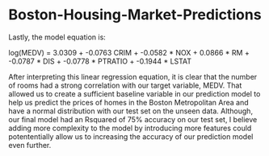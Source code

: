 # Boston-Housing-Market-Predictions
Lastly, the model equation is:

log(MEDV) = 3.0309 + -0.0763 CRIM + -0.0582 * NOX + 0.0866 * RM + -0.0787 * DIS + -0.0778 * PTRATIO + -0.1944 * LSTAT

After interpreting this linear regression equation, it is clear that the number of rooms had a strong correlation with our target variable, MEDV. That allowed us to create a sufficient baseline variable in our prediction model to help us predict the prices of homes in the Boston Metropolitan Area and have a normal distribution with our test set on the unseen data. Although, our final model had an Rsquared of 75% accuracy on our test set, I believe adding more complexity to the model by introducing more features could potententially allow us to increasing the accuracy of our prediction model even further.
